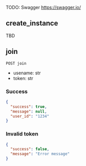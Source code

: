 TODO: Swagger https://swagger.io/

## create_instance

TBD

## join

`POST join`
  - usename: str
  - token: str

### Success
```json
{
  "success": true,
  "message": null,
  "user_id": "1234"
}
```

### Invalid token
```json
{
  "success": false,
  "message": "Error message"
}
```

##


